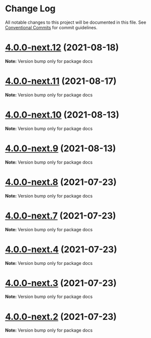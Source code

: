 # Change Log

All notable changes to this project will be documented in this file.
See [Conventional Commits](https://conventionalcommits.org) for commit guidelines.

# [4.0.0-next.12](https://github.com/capacitor-community/electron/compare/v4.0.0-next.11...v4.0.0-next.12) (2021-08-18)

**Note:** Version bump only for package docs






# [4.0.0-next.11](https://github.com/capacitor-community/electron/compare/v4.0.0-next.10...v4.0.0-next.11) (2021-08-17)

**Note:** Version bump only for package docs






# [4.0.0-next.10](https://github.com/capacitor-community/electron/compare/v4.0.0-next.9...v4.0.0-next.10) (2021-08-13)

**Note:** Version bump only for package docs





# [4.0.0-next.9](https://github.com/capacitor-community/electron/compare/v4.0.0-next.8...v4.0.0-next.9) (2021-08-13)

**Note:** Version bump only for package docs






# [4.0.0-next.8](https://github.com/capacitor-community/electron/compare/v4.0.0-next.7...v4.0.0-next.8) (2021-07-23)

**Note:** Version bump only for package docs





# [4.0.0-next.7](https://github.com/capacitor-community/electron/compare/v4.0.0-next.6...v4.0.0-next.7) (2021-07-23)

**Note:** Version bump only for package docs





# [4.0.0-next.4](https://github.com/capacitor-community/electron/compare/v4.0.0-next.3...v4.0.0-next.4) (2021-07-23)

**Note:** Version bump only for package docs





# [4.0.0-next.3](https://github.com/capacitor-community/electron/compare/v4.0.0-next.2...v4.0.0-next.3) (2021-07-23)

**Note:** Version bump only for package docs





# [4.0.0-next.2](https://github.com/capacitor-community/electron/compare/v4.0.0-next.1...v4.0.0-next.2) (2021-07-23)

**Note:** Version bump only for package docs
